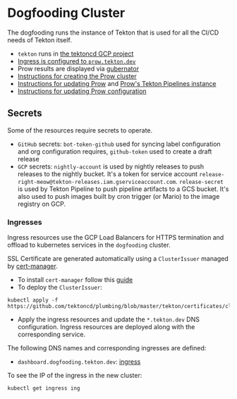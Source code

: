 # Dogfooding Cluster

The dogfooding runs the instance of Tekton that is used for all the CI/CD needs
of Tekton itself.

- `tekton` runs in [the tektoncd GCP project](./gcp.md)
- [Ingress is configured to `prow.tekton.dev`](#ingress)
- Prow results are displayed via [gubernator](../gubernator/README.md)
- [Instructions for creating the Prow cluster](#creating-the-prow-cluster)
- [Instructions for updating Prow](#updating-prow-itself) and [Prow's Tekton Pipelines instance](#tekton-pipelines-with-prow)
- [Instructions for updating Prow configuration](#updating-prow-configuration)

## Secrets

Some of the resources require secrets to operate.
- `GitHub` secrets: `bot-token-github` used for syncing label configuration and
  org configuration requires, `github-token` used to create a draft release
- `GCP` secrets: `nightly-account` is used by nightly releases to push releases
  to the nightly bucket. It's a token for service account
  `release-right-meow@tekton-releases.iam.gserviceaccount.com`.
  `release-secret` is used by Tekton Pipeline to push pipeline artifacts to a
  GCS bucket. It's also used to push images built by cron trigger (or Mario)
  to the image registry on GCP.

### Ingresses

Ingress resources use the GCP Load Balancers for HTTPS termination and offload
to kubernetes services in the `dogfooding` cluster.

SSL Certificate are generated automatically using a `ClusterIssuer` managed by
[cert-manager](https://github.com/jetstack/cert-manager/).

- To install `cert-manager` follow this
  [guide](https://docs.cert-manager.io/en/latest/getting-started/)
- To deploy the `ClusterIssuer`:
```
kubectl apply -f https://github.com/tektoncd/plumbing/blob/master/tekton/certificates/clusterissuer.yaml
```
- Apply the ingress resources and update the `*.tekton.dev` DNS configuration.
  Ingress resources are deployed along with the corresponding service.

The following DNS names and corresponding ingresses are defined:
- `dashboard.dogfooding.tekton.dev`: [ingress](https://github.com/tektoncd/plumbing/blob/master/tekton/cd/dashboard/overlays/dogfooding/ingress.yaml)

To see the IP of the ingress in the new cluster:

```bash
kubectl get ingress ing
```
